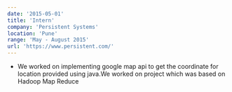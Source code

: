 ```yaml
---
date: '2015-05-01'
title: 'Intern'
company: 'Persistent Systems'
location: 'Pune'
range: 'May - August 2015'
url: 'https://www.persistent.com/'
---
```


- We worked on implementing google map api to get the coordinate for location provided using java.We worked on project which was based on Hadoop Map Reduce